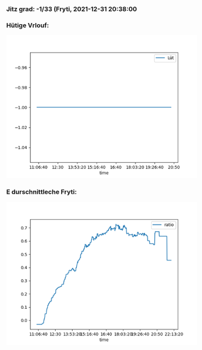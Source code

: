 ### Jitz grad: -1/33 (Fryti, 2021-12-31 20:38:00

### Hütige Vrlouf:
![Graph](Today.png)

### E durschnittleche Fryti:
![Graph](Fryti.png)